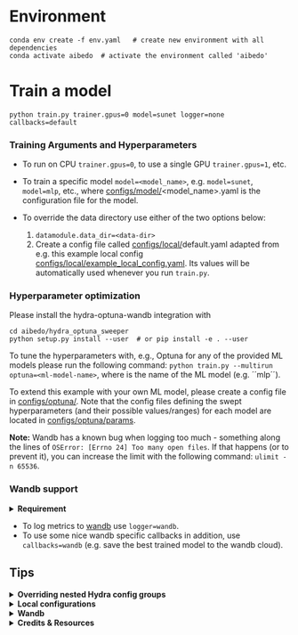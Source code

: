 # Environment
    conda env create -f env.yaml   # create new environment with all dependencies
    conda activate aibedo  # activate the environment called 'aibedo'

# Train a model

    python train.py trainer.gpus=0 model=sunet logger=none callbacks=default

### Training Arguments and Hyperparameters
- To run on CPU ``trainer.gpus=0``, to use a single GPU ``trainer.gpus=1``, etc.
- To train a specific model ``model=<model_name>``, e.g. ``model=sunet``, ``model=mlp``, etc.,
    where [configs/model/](configs/model)<model_name>.yaml is the configuration file for the model.

- To override the data directory use either of the two options below:
   1) ``datamodule.data_dir=<data-dir>``
   2) Create a config file called [configs/local/](configs/local)default.yaml adapted 
  from e.g. this example local config [configs/local/example_local_config.yaml](configs/local/example_local_config.yaml).
  Its values will be automatically used whenever you run ``train.py``.

### Hyperparameter optimization
Please install the hydra-optuna-wandb integration with
    
    cd aibedo/hydra_optuna_sweeper
    python setup.py install --user  # or pip install -e . --user

To tune the hyperparameters with, e.g., Optuna for any of the provided ML models please run the following command:
``python train.py --multirun optuna=<ml-model-name>``, where <ml-model-name> is the name of the ML model (e.g. ´´mlp´´).

To extend this example with your own ML model, please create a config file in [configs/optuna/](configs/optuna).
Note that the config files defining the swept hyperparameters (and their possible values/ranges) for each model
are located in [configs/optuna/params](configs/optuna/params).

**Note:** Wandb has a known bug when logging too much - 
something along the lines of ``OSError: [Errno 24] Too many open files``. If that happens (or to prevent it), 
you can increase the limit with the following command: ``ulimit -n 65536``.

### Wandb support
<details>
  <summary><b> Requirement </b></summary>
The following requires you to have a wandb (team) account and you need to login with ``wandb login`` before you can use it.

</details>

- To log metrics to [wandb](https://wandb.ai/site) use ``logger=wandb``.
- To use some nice wandb specific callbacks in addition, use ``callbacks=wandb`` (e.g. save the best trained model to the wandb cloud).

## Tips

<details>
    <summary><b> Overriding nested Hydra config groups </b></summary>

Nested config groups need to be overridden with a slash - not with a dot, since it would be interpreted as a string otherwise.
For example, if you want to change the filter in the AFNO transformer:
``python run.py model=afno model/mixer=self_attention``
And if you want to change the optimizer, you should run:
``python run.py  model=graphnet  optimizer@model.optimizer=SGD``
</details>

<details>
  <summary><b> Local configurations </b></summary>

You can easily use a local config file (that,e.g., overrides data dirs, working dir etc.), by putting such a yaml config 
in the [configs/local/](configs/local) subdirectory (Hydra searches for & uses by default the file configs/local/default.yaml, if it exists)
</details>

<details>
    <summary><b> Wandb </b></summary>

If you use Wandb, make sure to select the "Group first prefix" option in the panel settings of the web app.
This will make it easier to browse through the logged metrics.
</details>

<details>
    <summary><b> Credits & Resources </b></summary>

The following template was extremely useful for getting started with the PL+Hydra implementation:
[ashleve/lightning-hydra-template](https://github.com/ashleve/lightning-hydra-template)
</details>




